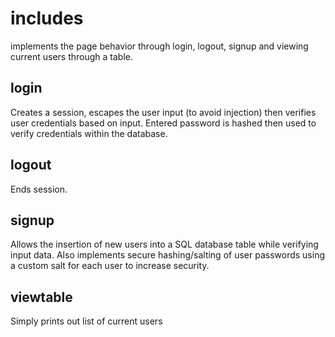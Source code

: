 # includes

implements the page behavior through login, logout, signup and viewing current users through a table.

## login
Creates a session, escapes the user input (to avoid injection) then verifies user credentials based on input. Entered password is hashed then used to verify credentials within the database.

## logout
Ends session.

## signup
Allows the insertion of new users into a SQL database table while verifying input data. Also implements secure hashing/salting of user passwords using a custom salt for each user to increase security.

## viewtable
Simply prints out list of current users
